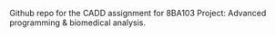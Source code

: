 Github repo for the CADD assignment for 8BA103 Project: Advanced programming & biomedical analysis.
